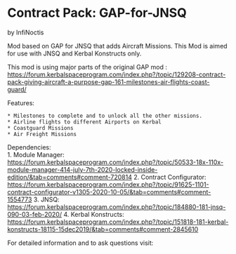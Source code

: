 # Contract Pack: GAP-for-JNSQ
by InfiNoctis

Mod based on GAP for JNSQ that adds Aircraft Missions.
This Mod is aimed for use with JNSQ and Kerbal Konstructs only.

This mod is using major parts of the original GAP mod : 
https://forum.kerbalspaceprogram.com/index.php?/topic/129208-contract-pack-giving-aircraft-a-purpose-gap-161-milestones-air-flights-coast-guard/

Features:

	* Milestones to complete and to unlock all the other missions.
	* Airline flights to different Airports on Kerbal
	* Coastguard Missions
	* Air Freight Missions

Dependencies: 	
	1. Module Manager: 
	https://forum.kerbalspaceprogram.com/index.php?/topic/50533-18x-110x-module-manager-414-july-7th-2020-locked-inside-edition/&tab=comments#comment-720814
	2. Contract Configurator: 
	https://forum.kerbalspaceprogram.com/index.php?/topic/91625-1101-contract-configurator-v1305-2020-10-05/&tab=comments#comment-1554773
	3. JNSQ:
	https://forum.kerbalspaceprogram.com/index.php?/topic/184880-181-jnsq-090-03-feb-2020/
	4. Kerbal Konstructs:
	https://forum.kerbalspaceprogram.com/index.php?/topic/151818-181-kerbal-konstructs-18115-15dec2019/&tab=comments#comment-2845610
	

For detailed information and to ask questions visit: 	
